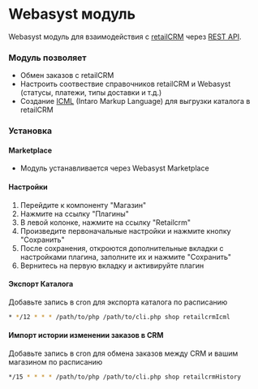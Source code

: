Webasyst модуль
===============

Webasyst модуль для взаимодействия с [retailCRM](http://www.retailcrm.ru) через [REST API](http://retailcrm.ru/docs/Разработчики).

### Модуль позволяет

* Обмен заказов с retailCRM
* Настроить соотвествие справочников retailCRM и Webasyst (статусы, платежи, типы доставки и т.д.)
* Создание [ICML](http://docs.retailcrm.ru/index.php?n=Разработчики.ФорматICML) (Intaro Markup Language) для выгрузки каталога в retailCRM

### Установка

#### Marketplace

* Модуль устанавливается через Webasyst Marketplace

#### Настройки

1. Перейдите к компоненту "Магазин"
2. Нажмите на ссылку "Плагины"
3. В левой колонке, нажмите на ссылку "Retailcrm"
4. Произведите первоначальные настройки и нажмите кнопку "Сохранить"
5. После сохранения, откроются дополнительные вкладки с настройками плагина, заполните их и нажмите "Сохранить"
6. Вернитесь на первую вкладку и активируйте плагин

#### Экспорт Каталога

Добавьте запись в cron для экспорта каталога по расписанию

```bash
* */12 * * * /path/to/php /path/to/cli.php shop retailcrmIcml
```

#### Импорт истории изменении заказов в CRM

Добавьте запись в cron для обмена заказов между CRM и вашим магазином по расписанию

```bash
*/15 * * * * /path/to/php /path/to/cli.php shop retailcrmHistory
```
